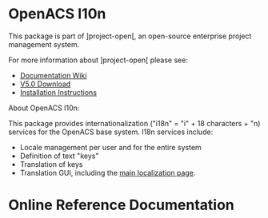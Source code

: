 # OpenACS I10n
This package is part of ]project-open[, an open-source enterprise project management system.

For more information about ]project-open[ please see:
* [Documentation Wiki](http://www.project-open.com/en/)
* [V5.0 Download](https://sourceforge.net/projects/project-open/files/project-open/V5.0/)
* [Installation Instructions](http://www.project-open.com/en/list-installers)

About OpenACS I10n:

<p>This package provides internationalization (&quot;i18n&quot; = &quot;i&quot; + 18 characters + &quot;n) services for the OpenACS base system. I18n services include: <ul><li> Locale management per user and for the entire system<li>Definition of text &quot;keys&quot;<li>Translation of keys<li>Translation GUI, including the <a href="/en/page-acs-lang-admin-index">main localization page</a>. </ul>

# Online Reference Documentation

